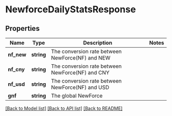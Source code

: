 # NewforceDailyStatsResponse

## Properties
Name | Type | Description | Notes
------------ | ------------- | ------------- | -------------
**nf_new** | **string** | The conversion rate between NewForce(NF) and NEW | 
**nf_cny** | **string** | The conversion rate between NewForce(NF) and CNY | 
**nf_usd** | **string** | The conversion rate between NewForce(NF) and USD | 
**gnf** | **string** | The global NewForce | 

[[Back to Model list]](../README.md#documentation-for-models) [[Back to API list]](../README.md#documentation-for-api-endpoints) [[Back to README]](../README.md)


